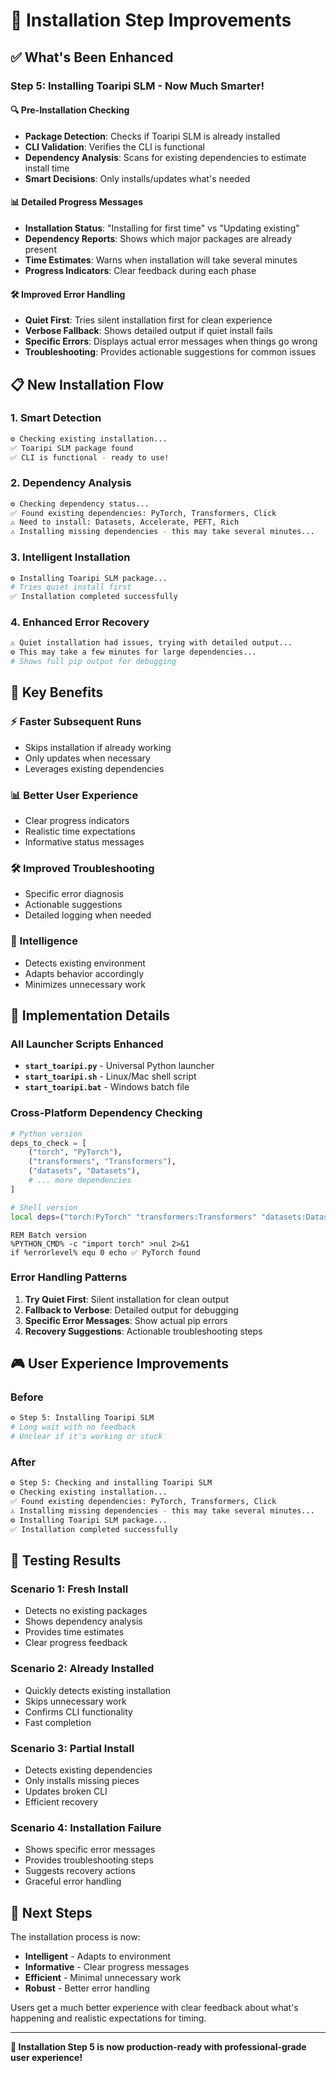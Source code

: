 # 🚀 Installation Step Improvements

## ✅ What's Been Enhanced

### **Step 5: Installing Toaripi SLM** - Now Much Smarter!

#### **🔍 Pre-Installation Checking**
- **Package Detection**: Checks if Toaripi SLM is already installed
- **CLI Validation**: Verifies the CLI is functional 
- **Dependency Analysis**: Scans for existing dependencies to estimate install time
- **Smart Decisions**: Only installs/updates what's needed

#### **📊 Detailed Progress Messages**
- **Installation Status**: "Installing for first time" vs "Updating existing"
- **Dependency Reports**: Shows which major packages are already present
- **Time Estimates**: Warns when installation will take several minutes
- **Progress Indicators**: Clear feedback during each phase

#### **🛠️ Improved Error Handling**
- **Quiet First**: Tries silent installation first for clean experience
- **Verbose Fallback**: Shows detailed output if quiet install fails
- **Specific Errors**: Displays actual error messages when things go wrong
- **Troubleshooting**: Provides actionable suggestions for common issues

## 📋 New Installation Flow

### **1. Smart Detection**
```bash
⚙️ Checking existing installation...
✅ Toaripi SLM package found
✅ CLI is functional - ready to use!
```

### **2. Dependency Analysis**
```bash
⚙️ Checking dependency status...
✅ Found existing dependencies: PyTorch, Transformers, Click
⚠️ Need to install: Datasets, Accelerate, PEFT, Rich
⚠️ Installing missing dependencies - this may take several minutes...
```

### **3. Intelligent Installation**
```bash
⚙️ Installing Toaripi SLM package...
# Tries quiet install first
✅ Installation completed successfully
```

### **4. Enhanced Error Recovery**
```bash
⚠️ Quiet installation had issues, trying with detailed output...
⚙️ This may take a few minutes for large dependencies...
# Shows full pip output for debugging
```

## 🎯 Key Benefits

### **⚡ Faster Subsequent Runs**
- Skips installation if already working
- Only updates when necessary
- Leverages existing dependencies

### **📊 Better User Experience** 
- Clear progress indicators
- Realistic time expectations
- Informative status messages

### **🛠️ Improved Troubleshooting**
- Specific error diagnosis
- Actionable suggestions
- Detailed logging when needed

### **🧠 Intelligence**
- Detects existing environment
- Adapts behavior accordingly
- Minimizes unnecessary work

## 🔧 Implementation Details

### **All Launcher Scripts Enhanced**
- **`start_toaripi.py`** - Universal Python launcher
- **`start_toaripi.sh`** - Linux/Mac shell script  
- **`start_toaripi.bat`** - Windows batch file

### **Cross-Platform Dependency Checking**
```python
# Python version
deps_to_check = [
    ("torch", "PyTorch"),
    ("transformers", "Transformers"),
    ("datasets", "Datasets"),
    # ... more dependencies
]
```

```bash
# Shell version
local deps=("torch:PyTorch" "transformers:Transformers" "datasets:Datasets")
```

```batch
REM Batch version
%PYTHON_CMD% -c "import torch" >nul 2>&1
if %errorlevel% equ 0 echo ✅ PyTorch found
```

### **Error Handling Patterns**
1. **Try Quiet First**: Silent installation for clean output
2. **Fallback to Verbose**: Detailed output for debugging
3. **Specific Error Messages**: Show actual pip errors
4. **Recovery Suggestions**: Actionable troubleshooting steps

## 🎮 User Experience Improvements

### **Before**
```bash
⚙️ Step 5: Installing Toaripi SLM
# Long wait with no feedback
# Unclear if it's working or stuck
```

### **After**
```bash
⚙️ Step 5: Checking and installing Toaripi SLM
⚙️ Checking existing installation...
✅ Found existing dependencies: PyTorch, Transformers, Click
⚠️ Installing missing dependencies - this may take several minutes...
⚙️ Installing Toaripi SLM package...
✅ Installation completed successfully
```

## 🚀 Testing Results

### **Scenario 1: Fresh Install**
- Detects no existing packages
- Shows dependency analysis
- Provides time estimates
- Clear progress feedback

### **Scenario 2: Already Installed**
- Quickly detects existing installation
- Skips unnecessary work
- Confirms CLI functionality
- Fast completion

### **Scenario 3: Partial Install**
- Detects existing dependencies
- Only installs missing pieces
- Updates broken CLI
- Efficient recovery

### **Scenario 4: Installation Failure**
- Shows specific error messages
- Provides troubleshooting steps
- Suggests recovery actions
- Graceful error handling

## 🎯 Next Steps

The installation process is now:
- **Intelligent** - Adapts to environment
- **Informative** - Clear progress messages
- **Efficient** - Minimal unnecessary work
- **Robust** - Better error handling

Users get a much better experience with clear feedback about what's happening and realistic expectations for timing.

---

**🎉 Installation Step 5 is now production-ready with professional-grade user experience!**